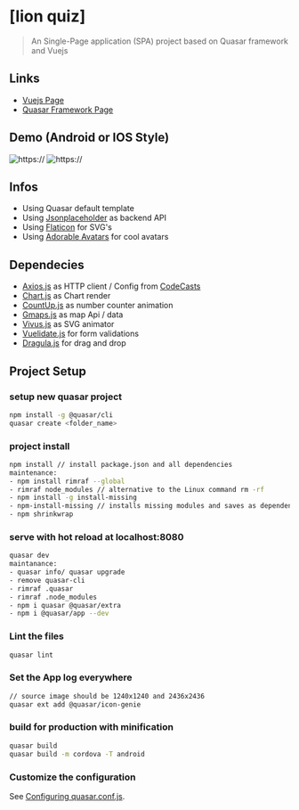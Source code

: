 # [lion quiz]

> An Single-Page application (SPA) project based on Quasar framework and Vuejs

## Links

* [Vuejs Page](https://vuejs.org/)
* [Quasar Framework Page](http://quasar-framework.org/)

## Demo (Android or IOS Style)

![https://](~assets\misc\icon-ios.png)
![https://](~assets\misc\icon-android.png)

## Infos

* Using Quasar default template
* Using [Jsonplaceholder](https://jsonplaceholder.typicode.com/) as backend API
* Using [Flaticon](http://www.flaticon.com) for SVG's
* Using [Adorable Avatars](http://avatars.adorable.io/) for cool avatars

## Dependecies

* [Axios.js](https://github.com/mzabriskie/axios) as HTTP client / Config from [CodeCasts](https://github.com/codecasts/spa-starter-kit/blob/develop/client/src/plugins/http/index.js)
* [Chart.js](http://www.chartjs.org) as Chart render
* [CountUp.js](https://inorganik.github.io/countUp.js/) as number counter animation
* [Gmaps.js](https://hpneo.github.io/gmaps/) as map Api / data
* [Vivus.js](https://maxwellito.github.io/vivus/) as SVG animator
* [Vuelidate.js](https://monterail.github.io/vuelidate/) for form validations
* [Dragula.js](https://github.com/bevacqua/dragula) for drag and drop

## Project Setup

### setup new quasar project

```bash
npm install -g @quasar/cli
quasar create <folder_name>
```

### project install

```bash
npm install // install package.json and all dependencies
maintenance:
- npm install rimraf --global
- rimraf node_modules // alternative to the Linux command rm -rf
- npm install -g install-missing
- npm-install-missing // installs missing modules and saves as dependencies in package.json
- npm shrinkwrap
```

### serve with hot reload at localhost:8080

```bash
quasar dev
maintanance:
- quasar info/ quasar upgrade
- remove quasar-cli
- rimraf .quasar
- rimraf .node_modules
- npm i quasar @quasar/extra
- npm i @quasar/app --dev
```

### Lint the files

```bash
quasar lint
```

### Set the App log everywhere

```bash
// source image should be 1240x1240 and 2436x2436
quasar ext add @quasar/icon-genie
```

### build for production with minification

```bash
quasar build
quasar build -m cordova -T android
```

### Customize the configuration

See [Configuring quasar.conf.js](https://quasar.dev/quasar-cli/quasar-conf-js).
